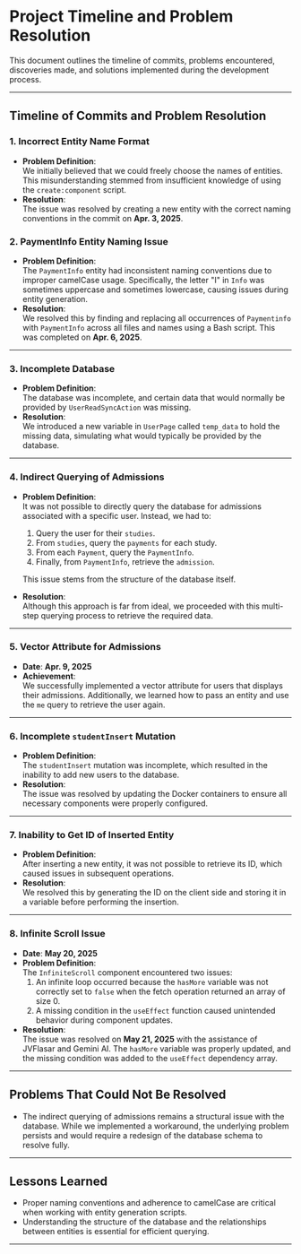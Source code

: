 # Project Timeline and Problem Resolution

This document outlines the timeline of commits, problems encountered, discoveries made, and solutions implemented during the development process.

---

## Timeline of Commits and Problem Resolution

### **1. Incorrect Entity Name Format**
- **Problem Definition**:  
  We initially believed that we could freely choose the names of entities. This misunderstanding stemmed from insufficient knowledge of using the `create:component` script.
- **Resolution**:  
  The issue was resolved by creating a new entity with the correct naming conventions in the commit on **Apr. 3, 2025**.

### **2. PaymentInfo Entity Naming Issue**
- **Problem Definition**:  
  The `PaymentInfo` entity had inconsistent naming conventions due to improper camelCase usage. Specifically, the letter "I" in `Info` was sometimes uppercase and sometimes lowercase, causing issues during entity generation.
- **Resolution**:  
  We resolved this by finding and replacing all occurrences of `Paymentinfo` with `PaymentInfo` across all files and names using a Bash script. This was completed on **Apr. 6, 2025**.

---

### **3. Incomplete Database**
- **Problem Definition**:  
  The database was incomplete, and certain data that would normally be provided by `UserReadSyncAction` was missing.
- **Resolution**:  
  We introduced a new variable in `UserPage` called `temp_data` to hold the missing data, simulating what would typically be provided by the database.

---

### **4. Indirect Querying of Admissions**
- **Problem Definition**:  
  It was not possible to directly query the database for admissions associated with a specific user. Instead, we had to:
  1. Query the user for their `studies`.
  2. From `studies`, query the `payments` for each study.
  3. From each `Payment`, query the `PaymentInfo`.
  4. Finally, from `PaymentInfo`, retrieve the `admission`.
  
  This issue stems from the structure of the database itself.
- **Resolution**:  
  Although this approach is far from ideal, we proceeded with this multi-step querying process to retrieve the required data.

---

### **5. Vector Attribute for Admissions**
- **Date**: **Apr. 9, 2025**  
- **Achievement**:  
  We successfully implemented a vector attribute for users that displays their admissions. Additionally, we learned how to pass an entity and use the `me` query to retrieve the user again.

---

### **6. Incomplete `studentInsert` Mutation**
- **Problem Definition**:  
  The `studentInsert` mutation was incomplete, which resulted in the inability to add new users to the database.
- **Resolution**:  
  The issue was resolved by updating the Docker containers to ensure all necessary components were properly configured.

---

### **7. Inability to Get ID of Inserted Entity**
- **Problem Definition**:  
  After inserting a new entity, it was not possible to retrieve its ID, which caused issues in subsequent operations.
- **Resolution**:  
  We resolved this by generating the ID on the client side and storing it in a variable before performing the insertion.

---

### **8. Infinite Scroll Issue**
- **Date**: **May 20, 2025**  
- **Problem Definition**:  
  The `InfiniteScroll` component encountered two issues:
  1. An infinite loop occurred because the `hasMore` variable was not correctly set to `false` when the fetch operation returned an array of size 0.
  2. A missing condition in the `useEffect` function caused unintended behavior during component updates.
- **Resolution**:  
  The issue was resolved on **May 21, 2025** with the assistance of JVFlasar and Gemini AI. The `hasMore` variable was properly updated, and the missing condition was added to the `useEffect` dependency array.
  
---

## Problems That Could Not Be Resolved
- The indirect querying of admissions remains a structural issue with the database. While we implemented a workaround, the underlying problem persists and would require a redesign of the database schema to resolve fully.

---

## Lessons Learned
- Proper naming conventions and adherence to camelCase are critical when working with entity generation scripts.
- Understanding the structure of the database and the relationships between entities is essential for efficient querying.

---


